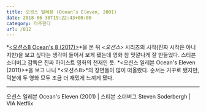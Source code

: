 ```yaml
---
title: 오션스 일레븐 (Ocean’s Eleven, 2001)
date: 2018-06-30T19:22:43+00:00
category: 마주한다
url: /812
---
```


*[<오션스8 Ocean's 8 (2017)>][1]*을 본 뒤 _<오션스>_ 시리즈의 시작(진짜 시작은 아니지만)을 보고 싶다는 생각이 들어서 보게 됐는데 영화 참 맛깔나게 잘 만들었다. 스티븐 소더버그 감독은 진짜 하이스트 영화의 천재인 듯. *<오션스 일레븐 Ocean's Eleven (2011)>*을 보고 나니 *<오션스8>*의 장면들이 많이 떠올랐다. 순서는 거꾸로 됐지만, 덕분에 두 영화 모두 조금 더 재밌게 느끼게 됐다.

---

오션스 일레븐 Ocean's Eleven (2001) | 스티븐 소더버그 Steven Soderbergh | VIA Netflix

[1]: https://dowha.kim/807
